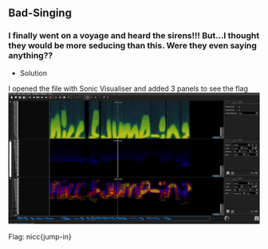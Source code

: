 ## Bad-Singing

### I finally went on a voyage and heard the sirens!!! But...I thought they would be more seducing than this. Were they even saying anything??

- Solution

I opened the file with Sonic Visualiser and added 3 panels to see the flag
![photo](./Photo1.png)

Flag: nicc{jump-in}
